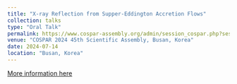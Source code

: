 ```yaml
---
title: "X-ray Reflection from Supper-Eddington Accretion Flows"
collection: talks
type: "Oral Talk"
permalink: https://www.cospar-assembly.org/admin/session_cospar.php?session=1244
venue: "COSPAR 2024 45th Scientific Assembly, Busan, Korea"
date: 2024-07-14
location: "Busan, Korea"
---
```


[More information here](https://www.cospar-assembly.org/admin/session_cospar.php?session=1244)


